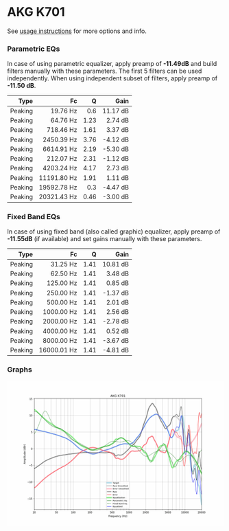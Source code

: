 # AKG K701
See [usage instructions](https://github.com/jaakkopasanen/AutoEq#usage) for more options and info.

### Parametric EQs
In case of using parametric equalizer, apply preamp of **-11.49dB** and build filters manually
with these parameters. The first 5 filters can be used independently.
When using independent subset of filters, apply preamp of **-11.50 dB**.

| Type    | Fc          |    Q | Gain     |
|--------:|------------:|-----:|---------:|
| Peaking | 19.76 Hz    | 0.6  | 11.17 dB |
| Peaking | 64.76 Hz    | 1.23 | 2.74 dB  |
| Peaking | 718.46 Hz   | 1.61 | 3.37 dB  |
| Peaking | 2450.39 Hz  | 3.76 | -4.12 dB |
| Peaking | 6614.91 Hz  | 2.19 | -5.30 dB |
| Peaking | 212.07 Hz   | 2.31 | -1.12 dB |
| Peaking | 4203.24 Hz  | 4.17 | 2.73 dB  |
| Peaking | 11191.80 Hz | 1.91 | 1.11 dB  |
| Peaking | 19592.78 Hz | 0.3  | -4.47 dB |
| Peaking | 20321.43 Hz | 0.46 | -3.00 dB |

### Fixed Band EQs
In case of using fixed band (also called graphic) equalizer, apply preamp of **-11.55dB**
(if available) and set gains manually with these parameters.

| Type    | Fc          |    Q | Gain     |
|--------:|------------:|-----:|---------:|
| Peaking | 31.25 Hz    | 1.41 | 10.81 dB |
| Peaking | 62.50 Hz    | 1.41 | 3.48 dB  |
| Peaking | 125.00 Hz   | 1.41 | 0.85 dB  |
| Peaking | 250.00 Hz   | 1.41 | -1.37 dB |
| Peaking | 500.00 Hz   | 1.41 | 2.01 dB  |
| Peaking | 1000.00 Hz  | 1.41 | 2.56 dB  |
| Peaking | 2000.00 Hz  | 1.41 | -2.78 dB |
| Peaking | 4000.00 Hz  | 1.41 | 0.52 dB  |
| Peaking | 8000.00 Hz  | 1.41 | -3.67 dB |
| Peaking | 16000.01 Hz | 1.41 | -4.81 dB |

### Graphs
![](./AKG%20K701.png)